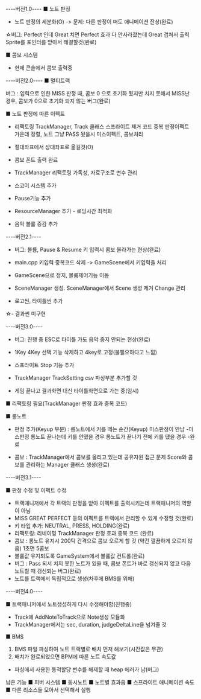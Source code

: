 
----버전1.0----
■ 노트 판정
 - 노트 판정의 세분화(O)
 -> 문제: 다른 판정이 떠도 애니메이션 잔상(완료)


☆버그: Perfect 인데 Great 치면 Perfect 효과 다 안사라졌는데 Great 겹쳐서 출력
      Sprite를 포인터를 받아서 해결할것(완료)

■ 콤보 시스템
 - 현재 콘솔에서 콤보 출력중


----버전2.0----
■ 멀티트랙

버그 : 입력으로 인한 MISS 판정 때, 콤보 0 으로 초기화 됬지만
       치지 못해서 MISS난 경우, 콤보가 0으로 초기화 되지 않는 버그(완료)


■ 노트 판정에 따른 이펙트
- 리팩토링
 TrackManager, Track 클래스 스프라이트 제거 코드 중복
 판정이펙트 가운데 정렬, 노트 그냥 PASS 됬을시 미스이펙트, 콤보처리

- 절대좌표에서 상대좌표로 옮길것(O)
- 콤보 폰트 출력 완료
- TrackManager 리팩토링
  가독성, 자료구조로 변수 관리
- 스코어 시스템 추가
- Pause기능 추가
- ResourceManager 추가 - 로딩시간 최적화
- 음악 볼륨 증감 추가

----버전2.1----
- 버그: 볼륨, Pause & Resume 키 입력시 콤보 올라가는 현상(완료)

- main.cpp 키입력 중복코드 삭제 -> GameScene에서 키입력을 처리
- GameScene으로 정지, 볼륨제어기능 이동
- SceneManager 생성. SceneManager에서 Scene 생성 제거 Change 관리
- 로고씬, 타이틀씬 추가

☆- 결과씬 미구현

----버전3.0----
- 버그: 진행 중 ESC로 타이틀 가도 음악 중지 안되는 현상(완료)
- 1Key 4Key 선택 기능 삭제하고 4key로 고정(불필요하다고 느낌)
- 스프라이트 Stop 기능 추가

- TrackManager TrackSetting csv 파싱부분 추가할 것
- 게임 끝나고 결과화면 대신 타이틀화면으로 가는 중(임시)


■ 리팩토링 필요(TrackManager 판정 효과 중복 코드)

■ 롱노트
 - 판정 추가(Keyup 부분) : 롱노트에서 키를 떼는 순간(Keyup) 미스판정이 안남
	-미스판정
	 롱노트 끝나는데 키를 안뗐을 경우
	 롱노트가 끝나기 전에 키를 뗐을 경우
	-완료

 - 콤보 : TrackManager에서 콤보를 올리고 있는데 공유자원 접근 문제
	Score와 콤보를 관리하는 Manager 클래스 생성(완료)

----버전3.1----

■ 판정 수정 및 이펙트 수정
 - 트랙매니저에서 각 트랙의 판정을 받아 이펙트를 출력시키는데 트랙매니저의 역할이 아님
 - MISS GREAT PERFECT 등의 이펙트를 트랙에서 관리할 수 있게 수정할 것(완료)
 - 키 타입 추가: NEUTRAL, PRESS, HOLDING(완료)
 - 리팩토링: 리네이밍
	     TrackManager 판정 효과 중복 코드 (완료)
 - 콤보 : 롱노트 유지시 200틱 간격으로 콤보 오르게 할 것 (약간 깔끔하게 오르지 않음)
	  1초면 5콤보
 - 볼륨값 유지되도록 GameSystem에서 볼륨값 컨트롤(완료)
 - 버그 : Pass 되서 치지 못한 노트가 있을 때, 콤보 폰트가 바로 갱신되지 않고 다음 노트칠 때 갱신되는 버그(완료)
 - 노트를 트랙에서 독립적으로 생성(차후에 BMS를 위해)


----버전4.0----

■ 트랙매니저에서 노트생성하게 다시 수정해야함(진행중)
 - Track에 AddNoteToTrack으로 Note생성 모듈화
 - TrackManager에서는 sec, duration, judgeDeltaLine을 넘겨줄 것

■ BMS
 1. BMS 파일 파싱하여 노트 트랙별로 배치 먼저 해보기(시간값은 무관)
 2. 배치가 완료되었으면 BPM에 따른 노트 속도값
 - 파싱에서 사용한 동적할당 변수를 해제할 때 heap 에러가 남(버그)

남은 기능
■ 피버 시스템
■ 동시노트
■ 노트별 효과음
■ 스프라이트 애니메이션 속도
■ 다른 리소스들 모아서 선택해서 실행